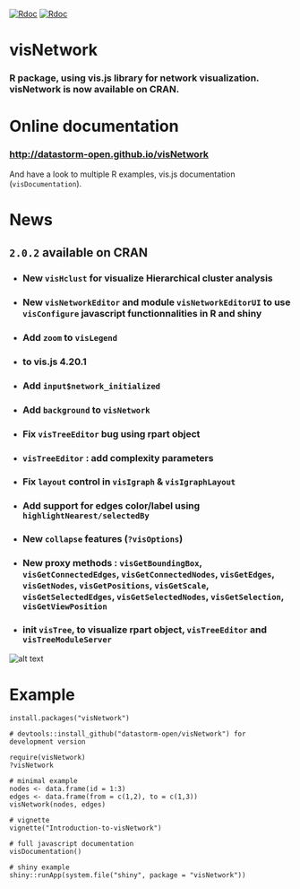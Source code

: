 [![Rdoc](http://www.rdocumentation.org/badges/version/visNetwork)](http://www.rdocumentation.org/packages/visNetwork)
[![Rdoc](http://www.rdocumentation.org/api/badges/Direct/visNetwork)](http://www.rdocumentation.org/packages/visNetwork)


# visNetwork

### R package, using vis.js library for network visualization. visNetwork is now available on CRAN.

# Online documentation

### http://datastorm-open.github.io/visNetwork

And have a look to multiple R examples, vis.js documentation (````visDocumentation````). 

# News

## ``2.0.2`` available on CRAN

  * ### New ``visHclust`` for visualize Hierarchical cluster analysis
  * ### New ``visNetworkEditor`` and module ``visNetworkEditorUI`` to use ``visConfigure`` javascript functionnalities in R and shiny
  * ### Add ``zoom`` to ``visLegend``
  * ### to vis.js 4.20.1
  * ### Add ``input$network_initialized`` 
  * ### Add ``background`` to ``visNetwork``
  * ### Fix ``visTreeEditor`` bug using rpart object
  * ### ``visTreeEditor`` : add complexity parameters
  * ### Fix ``layout`` control in ``visIgraph`` & ``visIgraphLayout``
  * ### Add support for edges color/label using ``highlightNearest/selectedBy``
  * ### New ``collapse`` features (``?visOptions``)
  * ### New proxy methods : ``visGetBoundingBox``, ``visGetConnectedEdges``, ``visGetConnectedNodes``, ``visGetEdges``, ``visGetNodes``, ``visGetPositions``, ``visGetScale``, ``visGetSelectedEdges``, ``visGetSelectedNodes``, ``visGetSelection``, ``visGetViewPosition``
  * ### init ``visTree``, to visualize rpart object, ``visTreeEditor`` and ``visTreeModuleServer``

![alt text](https://github.com/datastorm-open/visNetwork/blob/master/inst/img/tree_example.png)

# Example

```` 
install.packages("visNetwork")

# devtools::install_github("datastorm-open/visNetwork") for development version

require(visNetwork)
?visNetwork

# minimal example
nodes <- data.frame(id = 1:3)
edges <- data.frame(from = c(1,2), to = c(1,3))
visNetwork(nodes, edges)

# vignette
vignette("Introduction-to-visNetwork")

# full javascript documentation
visDocumentation()

# shiny example
shiny::runApp(system.file("shiny", package = "visNetwork"))
````
